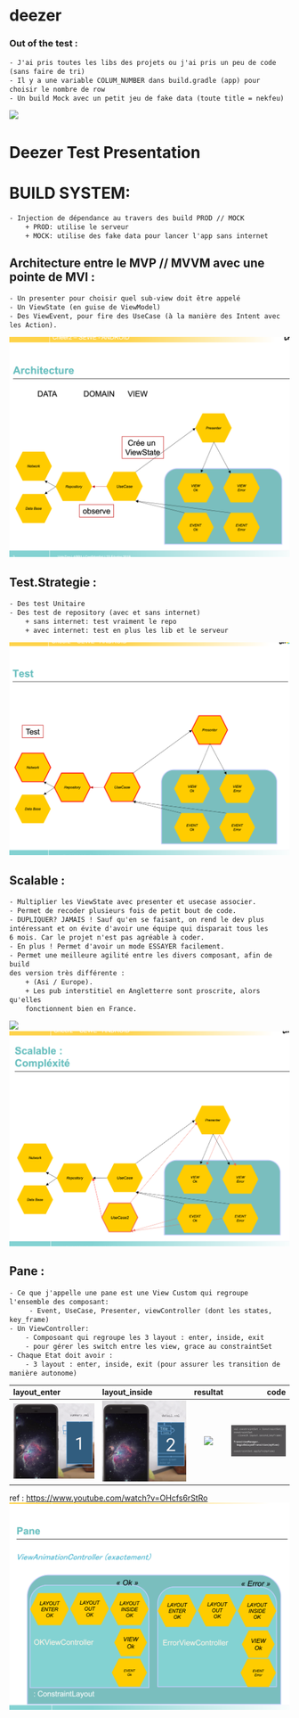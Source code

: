# deezer

### Out of the test :
    - J'ai pris toutes les libs des projets ou j'ai pris un peu de code (sans faire de tri)
    - Il y a une variable COLUM_NUMBER dans build.gradle (app) pour choisir le nombre de row
    - Un build Mock avec un petit jeu de fake data (toute title = nekfeu)

<img src="DOC/deezer_gif.gif" width="300">


# Deezer Test Presentation

# BUILD SYSTEM:
    - Injection de dépendance au travers des build PROD // MOCK
        + PROD: utilise le serveur
        + MOCK: utilise des fake data pour lancer l'app sans internet

## Architecture entre le MVP // MVVM avec une pointe de MVI :

    - Un presenter pour choisir quel sub-view doit être appelé
    - Un ViewState (en guise de ViewModel)
    - Des ViewEvent, pour fire des UseCase (à la manière des Intent avec 
    les Action).
<img src="DOC/architecture.png" >

## Test.Strategie :
    - Des test Unitaire 
    - Des test de repository (avec et sans internet)
        + sans internet: test vraiment le repo
        + avec internet: test en plus les lib et le serveur
![](DOC/test.png?=400x200 )


## Scalable :
    - Multiplier les ViewState avec presenter et usecase associer.
    - Permet de recoder plusieurs fois de petit bout de code.
    - DUPLIQUER? JAMAIS ! Sauf qu'en se faisant, on rend le dev plus 
    intéressant et on évite d'avoir une équipe qui disparait tous les 
    6 mois. Car le projet n'est pas agréable à coder.
    - En plus ! Permet d'avoir un mode ESSAYER facilement.
    - Permet une meilleure agilité entre les divers composant, afin de build
    des version très différente :
        + (Asi / Europe).
        + Les pub interstitiel en Angletterre sont proscrite, alors qu'elles 
        fonctionnent bien en France.
<img src="DOC/compicados.png" >
<img src="DOC/complexity.png" >


## Pane :
    - Ce que j'appelle une pane est une View Custom qui regroupe l'ensemble des composant:
         - Event, UseCase, Presenter, viewController (dont les states, key_frame)
    - Un ViewController:
        - Composoant qui regroupe les 3 layout : enter, inside, exit
        - pour gérer les switch entre les view, grace au constraintSet
    - Chaque Etat doit avoir :
        - 3 layout : enter, inside, exit (pour assurer les transition de manière autonome)

| layout_enter                    | layout_inside                   | resultat                              | code                            |
| :---                            |     :---                        |                               :---:   |                            ---: |
| <img src="DOC/pane_key_0.png" > | <img src="DOC/pane_key_2.png" > | <img src="DOC/pane_transition.gif" >  | <img src="DOC/pane_code.png" >  |



ref : https://www.youtube.com/watch?v=OHcfs6rStRo
<img src="DOC/pane_.png" >
